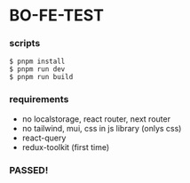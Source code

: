 # BO-FE-TEST

### scripts
```
$ pnpm install
$ pnpm run dev
$ pnpm run build
```

### requirements
- no localstorage, react router, next router
- no tailwind, mui, css in js library (onlys css)
- react-query
- redux-toolkit (first time)

### PASSED!
